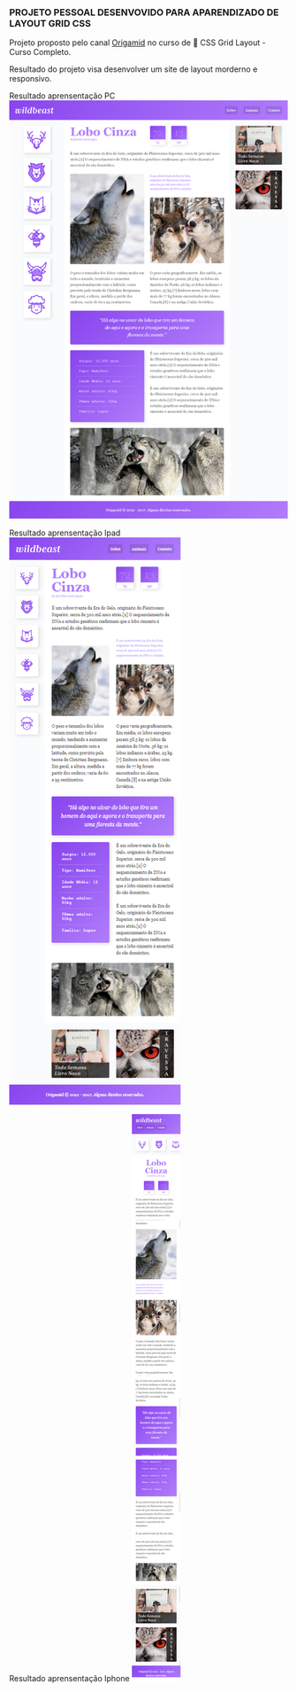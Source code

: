 ### PROJETO PESSOAL DESENVOVIDO PARA APARENDIZADO DE LAYOUT GRID CSS


Projeto proposto pelo canal <a href=" https://www.youtube.com/watch?v=hKXOVD2Yrj8">Origamid</a> no curso de 🐺 CSS Grid Layout - Curso Completo.

Resultado do projeto visa desenvolver um site de layout morderno e responsivo.

Resultado aprensentação PC
<img src="/img/PC.png">


Resultado aprensentação Ipad
<img src="/img/Ipad.png">


Resultado aprensentação Iphone
<img src="/img/iphone.png">